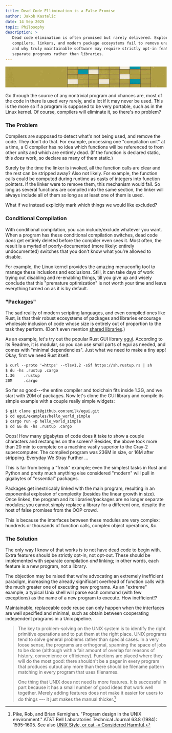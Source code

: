 ```yaml
---
title: Dead Code Ellimination is a False Promise
author: Jakob Kastelic
date: 14 Sep 2025
topic: Philosophy
description: >
   Dead code elimination is often promised but rarely delivered. Explore why
   compilers, linkers, and modern package ecosystems fail to remove unused code,
   and why truly maintainable software may require strictly opt-in features and
   separate programs rather than libraries.
---
```


![](../images/sq.jpg)

Go through the source of any nontrivial program and chances are, most of the
code in there is used very rarely, and a lot if it may never be used. This is
the more so if a program is supposed to be very portable, such as in the Linux
kernel. Of course, compilers will eliminate it, so there's no problem?

### The Problem

Compilers are supposed to detect what's not being used, and remove the code.
They don't do that. For example, processing one "compilation unit" at a time, a
C compiler has no idea which functions will be referenced to from other units
and which are entirely dead. (If the function is declared static, this *does*
work, so declare as many of them static.)

Surely by the time the linker is invoked, all the function calls are clear and
the rest can be stripped away? Also not likely. For example, the function calls
could be computed during runtime as casts of integers into function pointers. If
the linker were to remove them, this mechanism would fail. So long as several
functions are compiled into the same section, the linker will always include all
of them so long as at least one of them is used.

What if we instead explicitly mark which things we would like excluded?

### Conditional Compilation

With conditional compilation, you can include/exclude whatever you want. When a
program has these conditional compilation switches, dead code *does* get
entirely deleted before the compiler even sees it. Most often, the result is a
myriad of poorly-documented (more likely: entirely undocumented) switches that
you don't know what you're allowed to disable.

For example, the Linux kernel provides the amazing menuconfig tool to manage
these inclusions and exclusions. Still, it can take days of work trying out
disabling and re-enabling things, till you give up and wisely conclude that this
"premature optimization" is not worth your time and leave everything turned on
as it is by default.

### "Packages"

The sad reality of modern scripting languages, and even compiled ones like Rust,
is that their robust ecosystems of packages and libraries encourage wholesale
inclusion of code whose size is entirely out of proportion to the task they
perform. (Don't even mention [shared
libraries](https://harmful.cat-v.org/software/dynamic-linking/).)

As an example, let's try out the popular Rust GUI library
[egui](https://github.com/emilk/egui). According to its Readme, it is modular,
so you can use small parts of egui as needed, and comes with "minimal
dependencies". Just what we need to make a tiny app! Okay, first we need Rust
itself:

```
$ curl --proto '=https' --tlsv1.2 -sSf https://sh.rustup.rs | sh
$ du -hs .rustup .cargo
1.3G    .rustup
20M     .cargo
```

So far so good---the entire compiler and toolchain fits inside 1.3G, and we
start with 20M of packages. Now let's clone the GUI library and compile its
simple example with a couple really simple widgets:

```
$ git clone git@github.com:emilk/egui.git
$ cd egui/examples/hello_world_simple
$ cargo run -p hello_world_simple
$ cd && du -hs .rustup .cargo
```

Oops! How many gigabytes of code does it take to show a couple characters and
rectangles on the screen? Besides, the above took more than 20 min to complete
on a machine vastly superior to the Cray-2 supercomputer. The compiled program
was 236M in size, or 16M after stripping. Everyday We Stray Further ...

This is far from being a "freak" example; even the simplest tasks in Rust and
Python and pretty much anything else considered "modern" will pull in gigabytes
of "essential" packages.

Packages get inextricably linked with the main program, resulting in an
exponential explosion of complexity (besides the linear growth in size). Once
linked, the program and its libraries/packages are no longer separate modules;
you cannot simply replace a library for a different one, despite the host of
false promises from the OOP crowd.

This is because the interfaces between these modules are very complex: hundreds
or thousands of function calls, complex object operations, &c.

### The Solution

The only way I know of that works is to not have dead code to begin with.
Extra features should be strictly opt-in, not opt-out. These should be
implemented with separate compilation *and* linking; in other words, each
feature is a new program, not a library.

The objection may be raised that we're advocating an extremely inefficient
paradigm, increasing the already significant overhead of function calls with the
much greater one of executing new programs. As an "extreme" example, a typical
Unix shell will parse each command (with few exceptions) as the name of a new
program to execute. How inefficient!?

Maintainable, replaceable code reuse can only happen when the interfaces are
well specified and minimal, such as obtain between cooperating independent
programs in a Unix pipeline.

> The key to problem-solving on the UNIX system is to identify the right
> primitive operations and to put them at the right place. UNIX programs tend to
> solve general problems rather than special cases. In a very loose sense, the
> programs are orthogonal, spanning the space of jobs to be done (although with
> a fair amount of overlap for reasons of history, convenience or efficiency).
> Functions are placed where they will do the most good: there shouldn't be a
> pager in every program that produces output any more than there should be
> filename pattern matching in every program that uses filenames.
>
> One thing that UNIX does not need is more features. It is successful in part
> because it has a small number of good ideas that work well together. Merely
> adding features does not make it easier for users to do things --- it just
> makes the manual thicker.[^design]

[^design]: Pike, Rob, and Brian Kernighan. "Program design in the UNIX
    environment." AT&T Bell Laboratories Technical Journal 63.8 (1984):
    1595-1605. See also [UNIX Style, or cat -v Considered
    Harmful](https://harmful.cat-v.org/cat-v/).
